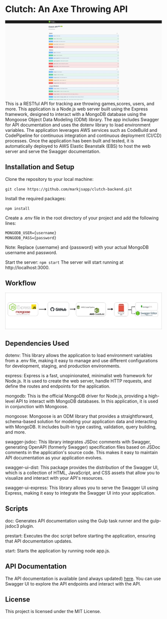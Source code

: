 # Clutch: An Axe Throwing API
![swagger](./clutch-api.JPG)
This is a RESTful API for tracking axe throwing games,scores, users, and more. This application is a Node.js web server built using the Express framework, designed to interact with a MongoDB database using the Mongoose Object Data Modeling (ODM) library. The app includes Swagger for API documentation and uses the dotenv library to load environment variables. The application leverages AWS services such as CodeBuild and CodePipeline for continuous integration and continuous deployment (CI/CD) processes. Once the application has been built and tested, it is automatically deployed to AWS Elastic Beanstalk (EBS) to host the web server and serve the Swagger documentation.

## Installation and Setup
Clone the repository to your local machine:

```git clone https://github.com/markjsapp/clutch-backend.git```

Install the required packages:

```npm install```

Create a .env file in the root directory of your project and add the following lines:

```MONGODB_URI=mongodb+srv:/{username}:{password}@clutch-backend-api.zwp2x1e.mongodb.net/?retryWrites=true&w=majority
MONGODB_USER={username}
MONGODB_PASS={password}
```

Note: Replace {username} and {password} with your actual MongoDB username and password.

Start the server: ```npm start```
The server will start running at http://localhost:3000.

## Workflow
![workflow](./workflow.png)

## Dependencies Used
dotenv: This library allows the application to load environment variables from a .env file, making it easy to manage and use different configurations for development, staging, and production environments.

express: Express is a fast, unopinionated, minimalist web framework for Node.js. It is used to create the web server, handle HTTP requests, and define the routes and endpoints for the application.

mongodb: This is the official MongoDB driver for Node.js, providing a high-level API to interact with MongoDB databases. In this application, it is used in conjunction with Mongoose.

mongoose: Mongoose is an ODM library that provides a straightforward, schema-based solution for modeling your application data and interacting with MongoDB. It includes built-in type casting, validation, query building, and more.

swagger-jsdoc: This library integrates JSDoc comments with Swagger, generating OpenAPI (formerly Swagger) specification files based on JSDoc comments in the application's source code. This makes it easy to maintain API documentation as your application evolves.

swagger-ui-dist: This package provides the distribution of the Swagger UI, which is a collection of HTML, JavaScript, and CSS assets that allow you to visualize and interact with your API's resources.

swagger-ui-express: This library allows you to serve the Swagger UI using Express, making it easy to integrate the Swagger UI into your application.

## Scripts
doc: Generates API documentation using the Gulp task runner and the gulp-jsdoc3 plugin.

prestart: Executes the doc script before starting the application, ensuring that API documentation updates.

start: Starts the application by running node app.js.

## API Documentation
The API documentation is available (and always updated) [here](http://clutch-api-dev.us-east-1.elasticbeanstalk.com/). You can use Swagger UI to explore the API endpoints and interact with the API.

## License
This project is licensed under the MIT License.